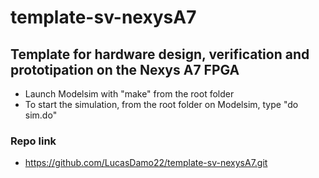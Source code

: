 # template-sv-nexysA7
## Template for hardware design, verification and prototipation on the Nexys A7 FPGA
- Launch Modelsim with "make" from the root folder
- To start the simulation, from the root folder on Modelsim, type "do sim.do"

### Repo link
- https://github.com/LucasDamo22/template-sv-nexysA7.git

